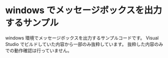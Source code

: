 # windows でメッセージボックスを出力するサンプル

windows 環境でメッセージボックスを出力するサンプルコードです。
Visual Studio でビルドしていた内容から一部のみ抜粋しています。
抜粋した内容のみでの動作確認は行っていません。
